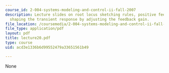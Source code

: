 ```yaml
---
course_id: 2-004-systems-modeling-and-control-ii-fall-2007
description: Lecture slides on root locus sketching rules, positive feedback, and
  shaping the transient response by adjusting the feedback gain.
file_location: /coursemedia/2-004-systems-modeling-and-control-ii-fall-2007/acd3e1336b6d99552479a33651561b49_lecture20.pdf
file_type: application/pdf
layout: pdf
title: lecture20.pdf
type: course
uid: acd3e1336b6d99552479a33651561b49

---
```

None